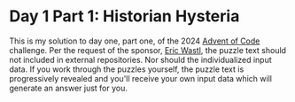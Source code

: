 # Day 1 Part 1: Historian Hysteria

This is my solution to day one, part one, of the 2024 [Advent of Code](https://adventofcode.com/) challenge. Per
the request of the sponsor, [Eric Wastl](https://was.tl/), the puzzle text should not included in external repositories.
Nor should the individualized input data. If you work through the puzzles yourself, the puzzle text is progressively
revealed and you'll receive your own input data which will generate an answer just for you.
